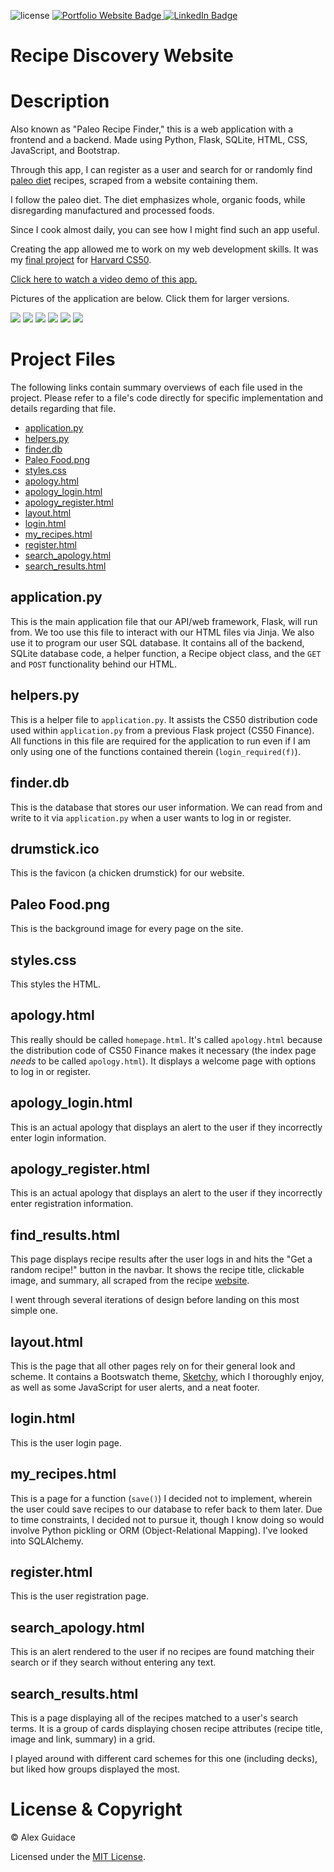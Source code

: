 ![license](https://img.shields.io/badge/license-MIT-brightgreen?style=flat-square)
<a href="https://alexguidace.github.io/">
    <img alt="Portfolio Website Badge" src="https://img.shields.io/badge/Portfolio-alexguidace.github.io-brightgreen?style=flat-square)">
</a>
<a href="https://www.linkedin.com/in/alexguidace">
    <img alt="LinkedIn Badge" src="https://img.shields.io/badge/LinkedIn-Alex_Guidace-brightgreen?logo=linkedin&logoColor=blue&style=flat-square">
</a>

# **Recipe Discovery Website**

# Description
Also known as "Paleo Recipe Finder," this is a web application with a frontend and a backend. Made using Python, Flask, SQLite, HTML, CSS, JavaScript, and Bootstrap.

Through this app, I can register as a user and search for or randomly find [paleo diet](https://www.mayoclinic.org/healthy-lifestyle/nutrition-and-healthy-eating/in-depth/paleo-diet/art-20111182) recipes, scraped from a website containing them.

I follow the paleo diet. The diet emphasizes whole, organic foods, while disregarding manufactured and processed foods.

Since I cook almost daily, you can see how I might find such an app useful.

Creating the app allowed me to work on my web development skills. It was my [final project](https://cs50.harvard.edu/x/2020/project/) for [Harvard CS50](https://cs50.harvard.edu/x/2020/). 

[Click here to watch a video demo of this app.](https://www.youtube.com/watch?v=yvhdFkytXWM)

Pictures of the application are below. Click them for larger versions.

<img src="images/Homepage.png">
<img src="images/Login.png">
<img src="images/Random_Recipe.png">
<img src="images/Search.png">
<img src="images/Register.png">
<img src="images/Error.png">

#

# Project Files
The following links contain summary overviews of each file used in the project. Please refer to a file's code directly for specific implementation and details regarding that file.

* [application.py](#application.py)
* [helpers.py](#helpers.py)
* [finder.db](#finder.db)
* [Paleo Food.png](#Paleo-Food.png)
* [styles.css](#styles.css)
* [apology.html](#apology.html)
* [apology_login.html](#apology_login.html)
* [apology_register.html](#apology_register.html)
* [layout.html](#layout.html)
* [login.html](#login.html)
* [my_recipes.html](#my_recipes.html)
* [register.html](#register.html)
* [search_apology.html](#search_apology.html)
* [search_results.html](#search_results.html)

## application.py
This is the main application file that our API/web framework, Flask, will run from. We too use this file to interact with our
HTML files via Jinja. We also use it to program our user SQL database. It contains all of the backend, SQLite database code,
a helper function, a Recipe object class, and the `GET` and `POST` functionality behind our HTML.

## helpers.py
This is a helper file to `application.py`. It assists the CS50 distribution code used within `application.py` from a previous Flask project (CS50 Finance). All functions in
this file are required for the application to run even if I am only using one of the functions contained therein
(`login_required(f)`).

## finder.db
This is the database that stores our user information. We can read from and write to it via `application.py` when a user wants
to log in or register.

## drumstick.ico
This is the favicon (a chicken drumstick) for our website.

## Paleo Food.png
This is the background image for every page on the site.

## styles.css
This styles the HTML.

## apology.html
This really should be called `homepage.html`. It's called `apology.html` because the distribution code of CS50 Finance
makes it necessary (the index page *needs* to be called `apology.html`). It displays a
welcome page with options to log in or register.

## apology_login.html
This is an actual apology that displays an alert to the user if they incorrectly enter login information.

## apology_register.html
This is an actual apology that displays an alert to the user if they incorrectly enter registration information.

## find_results.html
This page displays recipe results after the user logs in and hits the "Get a random recipe!" button in the navbar.
It shows the recipe title, clickable image, and summary, all scraped from the recipe
[website](https://ultimatepaleoguide.com/recipes/#500+_Recipes_Counting!).

I went through several iterations of design before landing on this most simple one.

## layout.html
This is the page that all other pages rely on for their general look and scheme. It contains a Bootswatch theme,
[Sketchy](https://bootswatch.com/sketchy/), which I thoroughly enjoy, as well as some JavaScript for user alerts,
and a neat footer.

## login.html
This is the user login page.

## my_recipes.html
This is a page for a function (`save()`) I decided not to implement, wherein the user could save recipes to our
database to refer back to them later. Due to time constraints, I decided not to pursue it, though I
know doing so would involve Python pickling or ORM (Object-Relational Mapping). I've looked into SQLAlchemy.

## register.html
This is the user registration page.

## search_apology.html
This is an alert rendered to the user if no recipes are found matching their search or if they search without entering
any text.

## search_results.html
This is a page displaying all of the recipes matched to a user's search terms. It is a group of cards displaying chosen
recipe attributes (recipe title, image and link, summary) in a grid. 

I played around with different card schemes for
this one (including decks), but liked how groups displayed the most.

# License & Copyright
© Alex Guidace

Licensed under the [MIT License](License).
